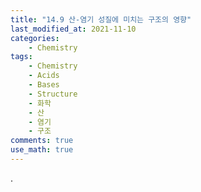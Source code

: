 ```yaml
---
title: "14.9 산-염기 성질에 미치는 구조의 영향"
last_modified_at: 2021-11-10
categories:
    - Chemistry
tags:
    - Chemistry
    - Acids
    - Bases
    - Structure
    - 화학
    - 산
    - 염기
    - 구조
comments: true
use_math: true
---
```


.